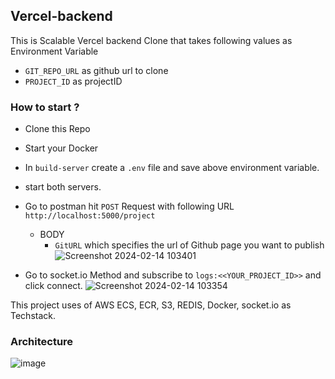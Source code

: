## Vercel-backend
This is Scalable Vercel backend Clone that takes following values as Environment Variable
- ```GIT_REPO_URL``` as github url to clone
- ```PROJECT_ID``` as projectID


### How to start ?
- Clone this Repo
- Start your Docker
- In ```build-server``` create a ```.env``` file and save above environment variable.
- start both servers.
- Go to postman hit ```POST``` Request with following URL ```http://localhost:5000/project```
  - BODY
    - ```GitURL``` which specifies the url of Github page you want to publish
![Screenshot 2024-02-14 103401](https://github.com/CaptainTron/Vercel-backend/assets/94986377/e2695ee3-9b7f-46ef-a2c1-122048d631d9)


- Go to socket.io Method and subscribe to ```logs:<<YOUR_PROJECT_ID>>``` and click connect. 
![Screenshot 2024-02-14 103354](https://github.com/CaptainTron/Vercel-backend/assets/94986377/df4043fe-1b07-499c-abd3-96c0142d7a78)


This project uses of AWS ECS, ECR, S3, REDIS, Docker, socket.io as Techstack.   
### Architecture
![image](https://github.com/CaptainTron/Vercel-backend/assets/94986377/861f7d49-3113-41ed-95bb-5a57751e8a5e)
